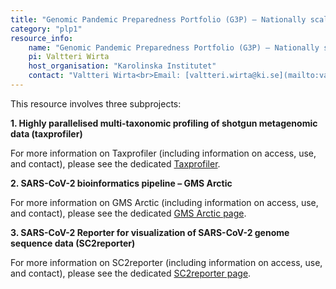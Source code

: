 ```yaml
---
title: "Genomic Pandemic Preparedness Portfolio (G3P) – Nationally scalable genomics portfolio for detection and surveillance of viral outbreaks"
category: "plp1"
resource_info:
    name: "Genomic Pandemic Preparedness Portfolio (G3P) – Nationally scalable genomics portfolio for detection and surveillance of viral outbreaks"
    pi: Valtteri Wirta
    host_organisation: "Karolinska Institutet"
    contact: "Valtteri Wirta<br>Email: [valtteri.wirta@ki.se](mailto:valtteri.wirta@ki.se)"
---
```


This resource involves three subprojects:

**1. Highly parallelised multi-taxonomic profiling of shotgun metagenomic data (taxprofiler)**

For more information on Taxprofiler (including information on access, use, and contact), please see the dedicated [Taxprofiler](/resources-subprojects/taxprofiler/).

**2. SARS-CoV-2 bioinformatics pipeline – GMS Arctic**

For more information on GMS Arctic (including information on access, use, and contact), please see the dedicated [GMS Arctic page](/resources-subprojects/gms-arctic/).

**3. SARS-CoV-2 Reporter for visualization of SARS-CoV-2 genome sequence data (SC2reporter)**

For more information on SC2reporter (including information on access, use, and contact), please see the dedicated [SC2reporter page](/resources-subprojects/sc2reporter/).